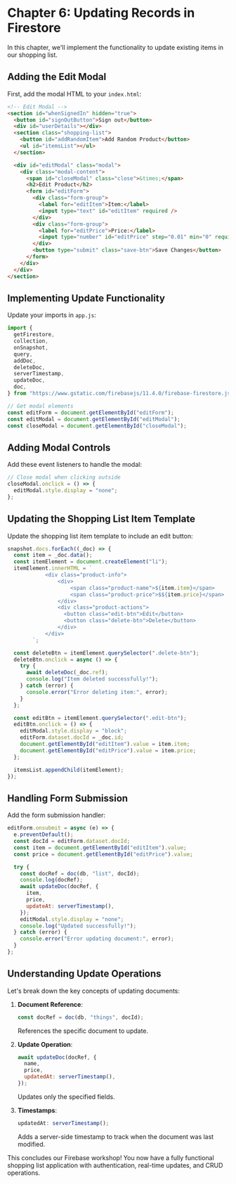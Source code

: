 # Chapter 6: Updating Records in Firestore

In this chapter, we'll implement the functionality to update existing items in our shopping list.

## Adding the Edit Modal

First, add the modal HTML to your `index.html`:

```html
<!-- Edit Modal -->
<section id="whenSignedIn" hidden="true">
  <button id="signOutButton">Sign out</button>
  <div id="userDetails"></div>
  <section class="shopping-list">
    <button id="addRandomItem">Add Random Product</button>
    <ul id="itemsList"></ul>
  </section>

  <div id="editModal" class="modal">
    <div class="modal-content">
      <span id="closeModal" class="close">&times;</span>
      <h2>Edit Product</h2>
      <form id="editForm">
        <div class="form-group">
          <label for="editItem">Item:</label>
          <input type="text" id="editItem" required />
        </div>
        <div class="form-group">
          <label for="editPrice">Price:</label>
          <input type="number" id="editPrice" step="0.01" min="0" required />
        </div>
        <button type="submit" class="save-btn">Save Changes</button>
      </form>
    </div>
  </div>
</section>
```

## Implementing Update Functionality

Update your imports in `app.js`:

```javascript
import {
  getFirestore,
  collection,
  onSnapshot,
  query,
  addDoc,
  deleteDoc,
  serverTimestamp,
  updateDoc,
  doc,
} from "https://www.gstatic.com/firebasejs/11.4.0/firebase-firestore.js";

// Get modal elements
const editForm = document.getElementById("editForm");
const editModal = document.getElementById("editModal");
const closeModal = document.getElementById("closeModal");
```

## Adding Modal Controls

Add these event listeners to handle the modal:

```javascript
// Close modal when clicking outside
closeModal.onclick = () => {
  editModal.style.display = "none";
};
```

## Updating the Shopping List Item Template

Update the shopping list item template to include an edit button:

```javascript
snapshot.docs.forEach((_doc) => {
  const item = _doc.data();
  const itemElement = document.createElement("li");
  itemElement.innerHTML = `
            <div class="product-info">
                <div>
                    <span class="product-name">${item.item}</span>
                    <span class="product-price">$${item.price}</span>
                </div>
                <div class="product-actions">
                  <button class="edit-btn">Edit</button>
                  <button class="delete-btn">Delete</button>
                </div>
            </div>
        `;

  const deleteBtn = itemElement.querySelector(".delete-btn");
  deleteBtn.onclick = async () => {
    try {
      await deleteDoc(_doc.ref);
      console.log("Item deleted successfully!");
    } catch (error) {
      console.error("Error deleting item:", error);
    }
  };

  const editBtn = itemElement.querySelector(".edit-btn");
  editBtn.onclick = () => {
    editModal.style.display = "block";
    editForm.dataset.docId = _doc.id;
    document.getElementById("editItem").value = item.item;
    document.getElementById("editPrice").value = item.price;
  };

  itemsList.appendChild(itemElement);
});
```

## Handling Form Submission

Add the form submission handler:

```javascript
editForm.onsubmit = async (e) => {
  e.preventDefault();
  const docId = editForm.dataset.docId;
  const item = document.getElementById("editItem").value;
  const price = document.getElementById("editPrice").value;

  try {
    const docRef = doc(db, "list", docId);
    console.log(docRef);
    await updateDoc(docRef, {
      item,
      price,
      updateAt: serverTimestamp(),
    });
    editModal.style.display = "none";
    console.log("Updated successfully!");
  } catch (error) {
    console.error("Error updating document:", error);
  }
};
```

## Understanding Update Operations

Let's break down the key concepts of updating documents:

1. **Document Reference**:

   ```javascript
   const docRef = doc(db, "things", docId);
   ```

   References the specific document to update.

2. **Update Operation**:

   ```javascript
   await updateDoc(docRef, {
     name,
     price,
     updatedAt: serverTimestamp(),
   });
   ```

   Updates only the specified fields.

3. **Timestamps**:
   ```javascript
   updatedAt: serverTimestamp();
   ```
   Adds a server-side timestamp to track when the document was last modified.

This concludes our Firebase workshop! You now have a fully functional shopping list application with authentication, real-time updates, and CRUD operations.
